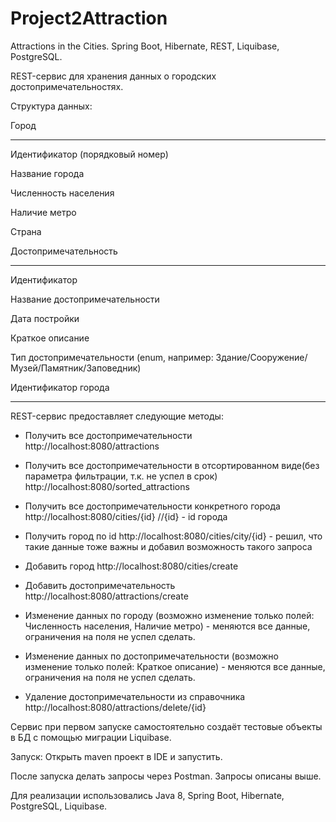 # Project2Attraction
Attractions in the Cities.  Spring Boot, Hibernate, REST, Liquibase, PostgreSQL.


REST-сервис для хранения данных о городских достопримечательностях.

Структура данных:

Город

-----------------------------------------

Идентификатор (порядковый номер)

Название города

Численность населения

Наличие метро

Страна

Достопримечательность

-----------------------------------------

Идентификатор

Название достопримечательности

Дата постройки

Краткое описание

Тип достопримечательности (enum, например: Здание/Сооружение/Музей/Памятник/Заповедник)

Идентификатор города

----------------------------------------

REST-сервис предоставляет следующие методы:

- Получить все достопримечательности http://localhost:8080/attractions  

- Получить все достопримечательности в отсортированном виде(без параметра фильтрации, т.к. не успел в срок) http://localhost:8080/sorted_attractions

- Получить все достопримечательности конкретного города http://localhost:8080/cities/{id} //{id} - id города

- Получить город по id http://localhost:8080/cities/city/{id}  - решил, что такие данные тоже важны и добавил возможность такого запроса

- Добавить город  http://localhost:8080/cities/create

- Добавить достопримечательность http://localhost:8080/attractions/create

- Изменение данных по городу (возможно изменение только полей: Численность населения, Наличие метро) - меняются все данные, ограничения на поля не успел сделать.

- Изменение данных по достопримечательности (возможно изменение только полей: Краткое описание) - меняются все данные, ограничения на поля не успел сделать.

- Удаление достопримечательности из справочника http://localhost:8080/attractions/delete/{id}

Сервис при первом запуске самостоятельно создаёт тестовые объекты в БД с помощью миграции Liquibase.


Запуск: 
Открыть maven проект в IDE и запустить.

После запуска делать запросы через Postman. Запросы описаны выше.

Для реализации  использовались Java 8, Spring Boot, Hibernate, PostgreSQL, Liquibase.
